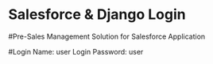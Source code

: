 # Salesforce & Django Login
#Pre-Sales Management Solution for Salesforce Application

#Login Name: user Login Password: user
